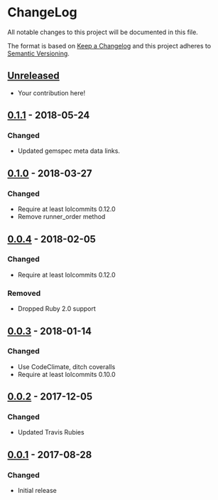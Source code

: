 # ChangeLog

All notable changes to this project will be documented in this file.

The format is based on [Keep a Changelog][KeepAChangelog] and this project
adheres to [Semantic Versioning][Semver].

## [Unreleased]

- Your contribution here!

## [0.1.1] - 2018-05-24
### Changed
- Updated gemspec meta data links.

## [0.1.0] - 2018-03-27
### Changed
- Require at least lolcommits 0.12.0
- Remove runner_order method

## [0.0.4] - 2018-02-05
### Changed
- Require at least lolcommits 0.12.0

### Removed
- Dropped Ruby 2.0 support

## [0.0.3] - 2018-01-14
### Changed
- Use CodeClimate, ditch coveralls
- Require at least lolcommits 0.10.0

## [0.0.2] - 2017-12-05
### Changed
- Updated Travis Rubies

## [0.0.1] - 2017-08-28
### Changed
- Initial release

[Unreleased]: https://github.com/lolcommits/lolcommits-slack/compare/v0.1.1...HEAD
[0.1.1]: https://github.com/lolcommits/lolcommits-slack/compare/v0.1.0...v0.1.1
[0.1.0]: https://github.com/lolcommits/lolcommits-slack/compare/v0.0.4...v0.1.0
[0.0.4]: https://github.com/lolcommits/lolcommits-slack/compare/v0.0.3...v0.0.4
[0.0.3]: https://github.com/lolcommits/lolcommits-slack/compare/v0.0.2...v0.0.3
[0.0.2]: https://github.com/lolcommits/lolcommits-slack/compare/v0.0.1...v0.0.2
[0.0.1]: https://github.com/lolcommits/lolcommits-slack/compare/3644aa0...v0.0.1
[KeepAChangelog]: http://keepachangelog.com/en/1.0.0/
[Semver]: http://semver.org/spec/v2.0.0.html
